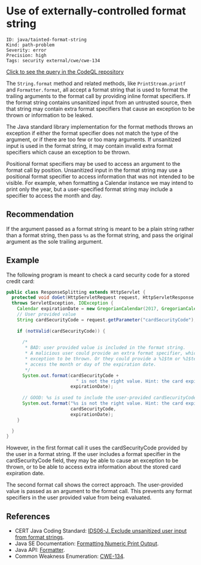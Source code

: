 # Use of externally-controlled format string

```
ID: java/tainted-format-string
Kind: path-problem
Severity: error
Precision: high
Tags: security external/cwe/cwe-134

```
[Click to see the query in the CodeQL repository](https://github.com/github/codeql/tree/main/java/ql/src/Security/CWE/CWE-134/ExternallyControlledFormatString.ql)

The `String.format` method and related methods, like `PrintStream.printf` and `Formatter.format`, all accept a format string that is used to format the trailing arguments to the format call by providing inline format specifiers. If the format string contains unsanitized input from an untrusted source, then that string may contain extra format specifiers that cause an exception to be thrown or information to be leaked.

The Java standard library implementation for the format methods throws an exception if either the format specifier does not match the type of the argument, or if there are too few or too many arguments. If unsanitized input is used in the format string, it may contain invalid extra format specifiers which cause an exception to be thrown.

Positional format specifiers may be used to access an argument to the format call by position. Unsanitized input in the format string may use a positional format specifier to access information that was not intended to be visible. For example, when formatting a Calendar instance we may intend to print only the year, but a user-specified format string may include a specifier to access the month and day.


## Recommendation
If the argument passed as a format string is meant to be a plain string rather than a format string, then pass `%s` as the format string, and pass the original argument as the sole trailing argument.


## Example
The following program is meant to check a card security code for a stored credit card:


```java
public class ResponseSplitting extends HttpServlet {
  protected void doGet(HttpServletRequest request, HttpServletResponse response)
  throws ServletException, IOException {
    Calendar expirationDate = new GregorianCalendar(2017, GregorianCalendar.SEPTEMBER, 1);
    // User provided value
    String cardSecurityCode = request.getParameter("cardSecurityCode");
    
    if (notValid(cardSecurityCode)) {
      
      /*
       * BAD: user provided value is included in the format string.
       * A malicious user could provide an extra format specifier, which causes an
       * exception to be thrown. Or they could provide a %1$tm or %1$te format specifier to
       * access the month or day of the expiration date.
       */
      System.out.format(cardSecurityCode +
                          " is not the right value. Hint: the card expires in %1$ty.",
                        expirationDate);
      
      // GOOD: %s is used to include the user-provided cardSecurityCode in the output
      System.out.format("%s is not the right value. Hint: the card expires in %2$ty.",
                        cardSecurityCode,
                        expirationDate);
    }

  }
}
```
However, in the first format call it uses the cardSecurityCode provided by the user in a format string. If the user includes a format specifier in the cardSecurityCode field, they may be able to cause an exception to be thrown, or to be able to access extra information about the stored card expiration date.

The second format call shows the correct approach. The user-provided value is passed as an argument to the format call. This prevents any format specifiers in the user provided value from being evaluated.


## References
* CERT Java Coding Standard: [IDS06-J. Exclude unsanitized user input from format strings](https://www.securecoding.cert.org/confluence/display/java/IDS06-J.+Exclude+unsanitized+user+input+from+format+strings).
* Java SE Documentation: [Formatting Numeric Print Output](https://docs.oracle.com/javase/tutorial/java/data/numberformat.html).
* Java API: [Formatter](https://docs.oracle.com/javase/8/docs/api/java/util/Formatter.html).
* Common Weakness Enumeration: [CWE-134](https://cwe.mitre.org/data/definitions/134.html).